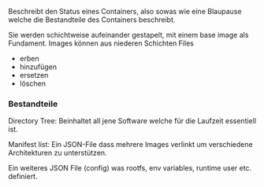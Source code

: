 Beschreibt den Status eines Containers, also sowas wie eine Blaupause welche die Bestandteile des Containers beschreibt.

Sie werden schichtweise aufeinander gestapelt, mit einem base image als Fundament. Images können aus niederen Schichten Files 
- erben 
- hinzufügen
- ersetzen 
- löschen

### Bestandteile

Directory Tree: Beinhaltet all jene Software welche für die Laufzeit essentiell ist.

Manifest list: Ein JSON-File dass mehrere Images verlinkt um verschiedene Architekturen zu unterstützen.

Ein weiteres JSON File (config) was rootfs, env variables, runtime user etc. definiert.

